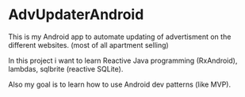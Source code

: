 # AdvUpdaterAndroid
This is my Android app to automate updating of advertisment on the different websites. (most of all apartment selling)

In this project i want to learn Reactive Java programming (RxAndroid), lambdas, sqlbrite (reactive SQLite).

Also my goal is to learn how to use Android dev patterns (like MVP).
